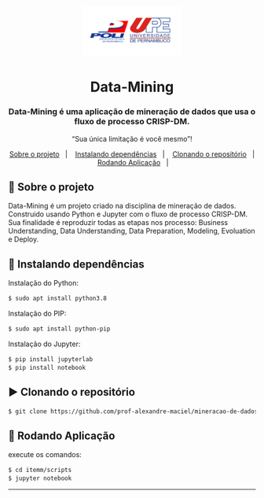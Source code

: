 <h1 align="center">
    <img alt="data-mining-logo" src="assets/logo.png" width="200px" />
</h1>
<div  align="center">
  <h1>
  Data-Mining
  </h1>
  <h3>
    Data-Mining é uma aplicação de mineração de dados que usa o fluxo de processo CRISP-DM. <br />
  </h3>
</div>
<p align="center">“Sua única limitação é você mesmo”!</blockquote>

<p align="center">
  <a href="#rocket-sobre-o-projeto">Sobre o projeto</a>&nbsp;&nbsp;&nbsp;|&nbsp;&nbsp;&nbsp;
  <a href="#rocket-instalando-dependências">Instalando dependências</a>&nbsp;&nbsp;&nbsp;|&nbsp;&nbsp;&nbsp;
  <a href="#arrow_forward-clonando-o-repositório">Clonando o repositório</a>&nbsp;&nbsp;&nbsp;|&nbsp;&nbsp;&nbsp;
  <a href="#wrench-rodando-aplicação">Rodando Aplicação</a>&nbsp;&nbsp;&nbsp;|&nbsp;&nbsp;&nbsp;
</p>

## :rocket: Sobre o projeto

Data-Mining é um projeto criado na disciplina de mineração de dados. Construido usando Python e Jupyter com o fluxo de processo CRISP-DM. Sua finalidade é reproduzir todas as etapas nos processo: Business Understanding, Data Understanding, Data Preparation, Modeling, Evoluation e Deploy.

## :rocket: Instalando dependências

Instalação do Python:
```sh
$ sudo apt install python3.8
```
Instalação do PIP:
```sh
$ sudo apt install python-pip
```
Instalação do Jupyter:
```sh
$ pip install jupyterlab
$ pip install notebook
```

## :arrow_forward: Clonando o repositório

```sh
$ git clone https://github.com/prof-alexandre-maciel/mineracao-de-dados-2020-3.git
```

## :wrench: Rodando Aplicação

 execute os comandos:
```sh
$ cd itemm/scripts
$ jupyter notebook
```

---

